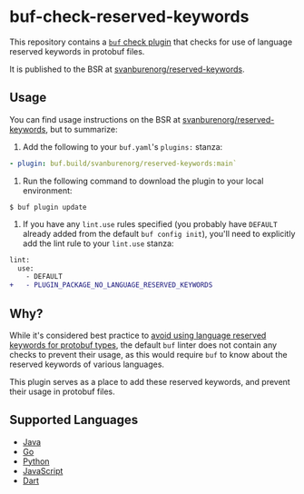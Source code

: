 # buf-check-reserved-keywords

This repository contains a [`buf` check plugin][buf-check-plugin] that checks for use of language reserved keywords in protobuf files.

It is published to the BSR at [svanburenorg/reserved-keywords][bsr-module].

## Usage

You can find usage instructions on the BSR at [svanburenorg/reserved-keywords][bsr-module],
but to summarize:

1. Add the following to your `buf.yaml`'s `plugins:` stanza:

```yaml
- plugin: buf.build/svanburenorg/reserved-keywords:main`
```

1. Run the following command to download the plugin to your local environment:

```console
$ buf plugin update
```

1. If you have any `lint.use` rules specified
   (you probably have `DEFAULT` already added from the default `buf config init`),
   you'll need to explicitly add the lint rule to your `lint.use` stanza:

```diff
lint:
  use:
    - DEFAULT
+   - PLUGIN_PACKAGE_NO_LANGUAGE_RESERVED_KEYWORDS
```


## Why?

While it's considered best practice to [avoid using language reserved keywords for protobuf types][best-practice],
the default `buf` linter does not contain any checks to prevent their usage,
as this would require `buf` to know about the reserved keywords of various languages.

This plugin serves as a place to add these reserved keywords,
and prevent their usage in protobuf files.

## Supported Languages

* [Java][]
* [Go][]
* [Python][]
* [JavaScript][]
* [Dart][]

[best-practice]: https://buf.build/docs/best-practices/style-guide/#recommendations
[bsr-module]: https://buf.build/svanburenorg/reserved-keywords
[buf-check-plugin]: https://github.com/bufbuild/bufplugin
[java]: https://docs.oracle.com/javase/tutorial/java/nutsandbolts/_keywords.html
[go]: https://go.dev/ref/spec#Keywords
[python]: https://docs.python.org/3/reference/lexical_analysis.html#keywords
[javascript]: https://developer.mozilla.org/en-US/docs/Web/JavaScript/Reference/Lexical_grammar#keywords
[dart]: https://dart.dev/language/keywords
